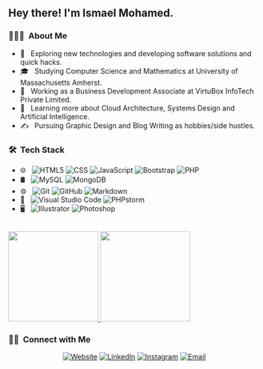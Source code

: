 <h2> Hey there! I'm Ismael Mohamed.</h2>

<h3> 👨🏻‍💻 &nbsp;About Me </h3>

- 🤔 &nbsp; Exploring new technologies and developing software solutions and quick hacks.
- 🎓 &nbsp; Studying Computer Science and Mathematics at University of Massachusetts Amherst.
- 💼 &nbsp; Working as a Business Development Associate at VirtuBox InfoTech Private Limited.
- 🌱 &nbsp; Learning more about Cloud Architecture, Systems Design and Artificial Intelligence.
- ✍️ &nbsp; Pursuing Graphic Design and Blog Writing as hobbies/side hustles.

<h3> 🛠 &nbsp;Tech Stack</h3>

- 🌐 &nbsp;
  ![HTML5](https://img.shields.io/badge/-HTML5-333333?style=flat&logo=HTML5)
  ![CSS](https://img.shields.io/badge/-CSS-333333?style=flat&logo=CSS3&logoColor=1572B6)
  ![JavaScript](https://img.shields.io/badge/-JavaScript-333333?style=flat&logo=javascript)
  ![Bootstrap](https://img.shields.io/badge/-Bootstrap-333333?style=flat&logo=bootstrap&logoColor=563D7C)
  ![PHP](https://img.shields.io/badge/PHP-777BB4?style=for-the-badge&logo=php&logoColor=white)
- 🛢 &nbsp;
  ![MySQL](https://img.shields.io/badge/-MySQL-333333?style=flat&logo=mysql)
  ![MongoDB](https://img.shields.io/badge/-MongoDB-333333?style=flat&logo=mongodb)
- ⚙️ &nbsp;
  ![Git](https://img.shields.io/badge/-Git-333333?style=flat&logo=git)
  ![GitHub](https://img.shields.io/badge/-GitHub-333333?style=flat&logo=github)
  ![Markdown](https://img.shields.io/badge/-Markdown-333333?style=flat&logo=markdown)
- 🔧 &nbsp;
  ![Visual Studio Code](https://img.shields.io/badge/-Visual%20Studio%20Code-333333?style=flat&logo=visual-studio-code&logoColor=007ACC)
  ![PHPstorm](https://img.shields.io/badge/-PHPStorm-333333?style=flat&logo=PHPStorm&logoColor=007ACC)
- 🖥 &nbsp;
  ![Illustrator](https://img.shields.io/badge/-Illustrator-333333?style=flat&logo=adobe-illustrator)
  ![Photoshop](https://img.shields.io/badge/-Photoshop-333333?style=flat&logo=adobe-photoshop)

<br/>

<a href="https://github.com/ismaelrak">
  <img height="180em" src="https://github-readme-stats.vercel.app/api?username=ismaelrak&theme=buefy&show_icons=true" />
  <img height="180em" src="https://github-readme-stats.vercel.app/api/top-langs/?username=ismaelrak&theme=buefy&layout=compact" />
</a>

<br/>

<h3> 🤝🏻 &nbsp;Connect with Me </h3>

<p align="center">
<a href="https://www.geekysplace.com/"><img alt="Website" src="https://img.shields.io/badge/Website-www.geekysplace.com-blue?style=flat-square&logo=google-chrome"></a>
<a href="https://www.linkedin.com/in/ismael-mohamed-a3b23a138/"><img alt="LinkedIn" src="https://img.shields.io/badge/LinkedIn-Ismael%20Mohamed-blue?style=flat-square&logo=linkedin"></a>
<a href="https://www.instagram.com/ismaelrak_/"><img alt="Instagram" src="https://img.shields.io/badge/Instagram-ismaelrak__-blue?style=flat-square&logo=instagram"></a>
<a href="mailto:ismaelrak7@gmail.com"><img alt="Email" src="https://img.shields.io/badge/Email-ismaelrak7@gmail.com-blue?style=flat-square&logo=gmail"></a>
</p>

